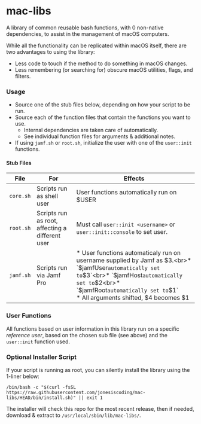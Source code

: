 # mac-libs
A library of common reusable bash functions, with 0 non-native dependencies, to assist in the management of macOS computers.

While all the functionality can be replicated within macOS itself, there are two advantages to using the library:

* Less code to touch if the method to do something in macOS changes.
* Less remembering (or searching for) obscure macOS utilities, flags, and filters. 

### Usage

* Source one of the stub files below, depending on how your script to be run.
* Source each of the function files that contain the functions you want to use.  
  * Internal dependencies are taken care of automatically.
  * See individual function files for arguments & additional notes.
* If using `jamf.sh` or `root.sh`, initialize the user with one of the `user::init` functions.

#### Stub Files

| File      | For                                             | Effects                                                                 |
|-----------|-------------------------------------------------|-------------------------------------------------------------------------|
| `core.sh` | Scripts run as shell user                       | User functions automatically run on $USER                               |
| `root.sh` | Scripts run as root, affecting a different user | Must call `user::init <username>` or `user::init::console` to set user. |
| `jamf.sh` | Scripts run via Jamf Pro | * User functions automaticaly run on username supplied by Jamf as $3.<br>* `$jamfUser` automatically set to `$3`<br>* `$jamfHost` automatically set to `$2<br>* `$jamfRoot` automatically set to `$1`<br>* All arguments shifted, $4 becomes $1 |


### User Functions

All functions based on user information in this library run on a specific _reference user_, based on the chosen sub file (see above) and the `user::init` function used.

### Optional Installer Script

If your script is running as root, you can silently install the library using the 1-liner below:

    /bin/bash -c "$(curl -fsSL https://raw.githubusercontent.com/jonesiscoding/mac-libs/HEAD/bin/install.sh)" || exit 1

The installer will check this repo for the most recent release, then if needed, download & extract to `/usr/local/sbin/lib/mac-libs/`.